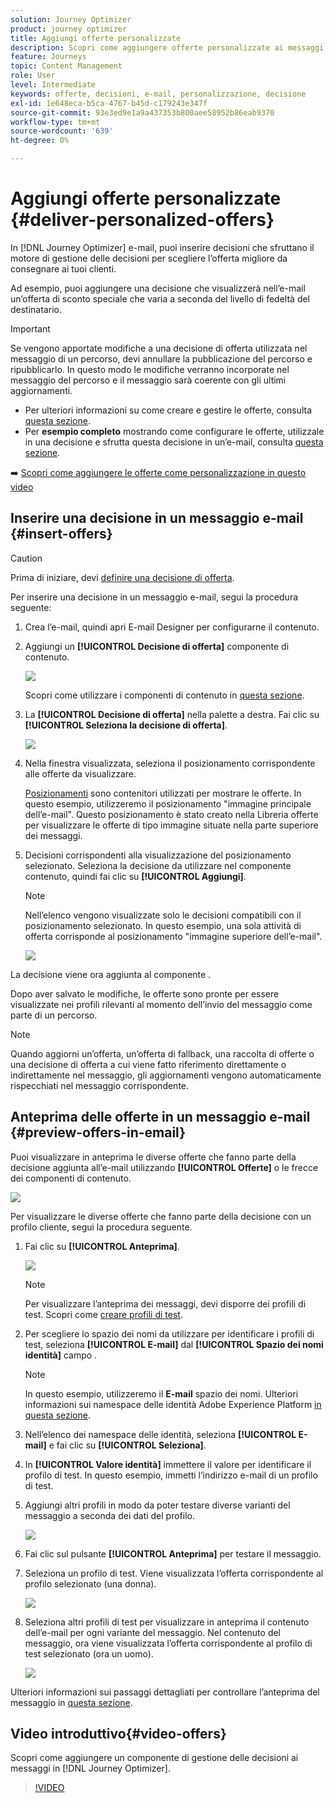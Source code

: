 ```yaml
---
solution: Journey Optimizer
product: journey optimizer
title: Aggiungi offerte personalizzate
description: Scopri come aggiungere offerte personalizzate ai messaggi
feature: Journeys
topic: Content Management
role: User
level: Intermediate
keywords: offerte, decisioni, e-mail, personalizzazione, decisione
exl-id: 1e648eca-b5ca-4767-b45d-c179243e347f
source-git-commit: 93e3ed9e1a9a437353b800aee58952b86eab9370
workflow-type: tm+mt
source-wordcount: '639'
ht-degree: 0%

---
```


# Aggiungi offerte personalizzate {#deliver-personalized-offers}

In [!DNL Journey Optimizer] e-mail, puoi inserire decisioni che sfruttano il motore di gestione delle decisioni per scegliere l’offerta migliore da consegnare ai tuoi clienti.

Ad esempio, puoi aggiungere una decisione che visualizzerà nell’e-mail un’offerta di sconto speciale che varia a seconda del livello di fedeltà del destinatario.

>[!IMPORTANT]
>
>Se vengono apportate modifiche a una decisione di offerta utilizzata nel messaggio di un percorso, devi annullare la pubblicazione del percorso e ripubblicarlo.  In questo modo le modifiche verranno incorporate nel messaggio del percorso e il messaggio sarà coerente con gli ultimi aggiornamenti.

* Per ulteriori informazioni su come creare e gestire le offerte, consulta [questa sezione](../offers/get-started/starting-offer-decisioning.md).
* Per **esempio completo** mostrando come configurare le offerte, utilizzale in una decisione e sfrutta questa decisione in un’e-mail, consulta [questa sezione](../offers/offers-e2e.md#insert-decision-in-email).

➡️ [Scopri come aggiungere le offerte come personalizzazione in questo video](#video-offers)

## Inserire una decisione in un messaggio e-mail {#insert-offers}

>[!CAUTION]
>
>Prima di iniziare, devi [definire una decisione di offerta](../offers/offer-activities/create-offer-activities.md).

Per inserire una decisione in un messaggio e-mail, segui la procedura seguente:

1. Crea l’e-mail, quindi apri E-mail Designer per configurarne il contenuto.

1. Aggiungi un **[!UICONTROL Decisione di offerta]** componente di contenuto.

   ![](assets/deliver-offer-component.png)

   Scopri come utilizzare i componenti di contenuto in [questa sezione](content-components.md).

1. La **[!UICONTROL Decisione di offerta]** nella palette a destra. Fai clic su **[!UICONTROL Seleziona la decisione di offerta]**.

   ![](assets/deliver-offer-tab.png)

1. Nella finestra visualizzata, seleziona il posizionamento corrispondente alle offerte da visualizzare.

   [Posizionamenti](../offers/offer-library/creating-placements.md) sono contenitori utilizzati per mostrare le offerte. In questo esempio, utilizzeremo il posizionamento &quot;immagine principale dell’e-mail&quot;. Questo posizionamento è stato creato nella Libreria offerte per visualizzare le offerte di tipo immagine situate nella parte superiore dei messaggi.

1. Decisioni corrispondenti alla visualizzazione del posizionamento selezionato. Seleziona la decisione da utilizzare nel componente contenuto, quindi fai clic su **[!UICONTROL Aggiungi]**.

   >[!NOTE]
   >
   >Nell’elenco vengono visualizzate solo le decisioni compatibili con il posizionamento selezionato. In questo esempio, una sola attività di offerta corrisponde al posizionamento &quot;immagine superiore dell’e-mail&quot;.

   ![](assets/deliver-offer-placement.png)

La decisione viene ora aggiunta al componente .

Dopo aver salvato le modifiche, le offerte sono pronte per essere visualizzate nei profili rilevanti al momento dell’invio del messaggio come parte di un percorso.

>[!NOTE]
>
>Quando aggiorni un’offerta, un’offerta di fallback, una raccolta di offerte o una decisione di offerta a cui viene fatto riferimento direttamente o indirettamente nel messaggio, gli aggiornamenti vengono automaticamente rispecchiati nel messaggio corrispondente.

## Anteprima delle offerte in un messaggio e-mail {#preview-offers-in-email}

Puoi visualizzare in anteprima le diverse offerte che fanno parte della decisione aggiunta all’e-mail utilizzando **[!UICONTROL Offerte]** o le frecce dei componenti di contenuto.

![](assets/deliver-offer-preview.png)

Per visualizzare le diverse offerte che fanno parte della decisione con un profilo cliente, segui la procedura seguente.

1. Fai clic su **[!UICONTROL Anteprima]**.

   ![](assets/deliver-offer-preview-button.png)

   >[!NOTE]
   >
   >Per visualizzare l’anteprima dei messaggi, devi disporre dei profili di test. Scopri come [creare profili di test](../segment/creating-test-profiles.md).

1. Per scegliere lo spazio dei nomi da utilizzare per identificare i profili di test, seleziona **[!UICONTROL E-mail]** dal **[!UICONTROL Spazio dei nomi identità]** campo .

   >[!NOTE]
   >
   >In questo esempio, utilizzeremo il **E-mail** spazio dei nomi. Ulteriori informazioni sui namespace delle identità Adobe Experience Platform [in questa sezione](../segment/get-started-identity.md).

1. Nell’elenco dei namespace delle identità, seleziona **[!UICONTROL E-mail]** e fai clic su **[!UICONTROL Seleziona]**.

1. In **[!UICONTROL Valore identità]** immettere il valore per identificare il profilo di test. In questo esempio, immetti l’indirizzo e-mail di un profilo di test.

   <!--For example enter smith@adobe.com and click the **[!UICONTROL Add profile]** button.-->

1. Aggiungi altri profili in modo da poter testare diverse varianti del messaggio a seconda dei dati del profilo.

   ![](assets/deliver-offer-test-profiles.png)

1. Fai clic sul pulsante **[!UICONTROL Anteprima]** per testare il messaggio.

1. Seleziona un profilo di test. Viene visualizzata l’offerta corrispondente al profilo selezionato (una donna).

   ![](assets/deliver-offer-test-profile-female-preview.png)

1. Seleziona altri profili di test per visualizzare in anteprima il contenuto dell’e-mail per ogni variante del messaggio. Nel contenuto del messaggio, ora viene visualizzata l’offerta corrispondente al profilo di test selezionato (ora un uomo).

   ![](assets/deliver-offer-test-profile-male-preview.png)

Ulteriori informazioni sui passaggi dettagliati per controllare l’anteprima del messaggio in [questa sezione](#preview-your-messages).

## Video introduttivo{#video-offers}

Scopri come aggiungere un componente di gestione delle decisioni ai messaggi in [!DNL Journey Optimizer].

>[!VIDEO](https://video.tv.adobe.com/v/334088?quality=12)

